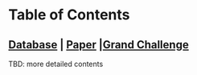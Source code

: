# Table of Contents



## [Database](Database.md) | [Paper](Paper.md) |[Grand Challenge](Challenge.md)



TBD: more detailed contents
